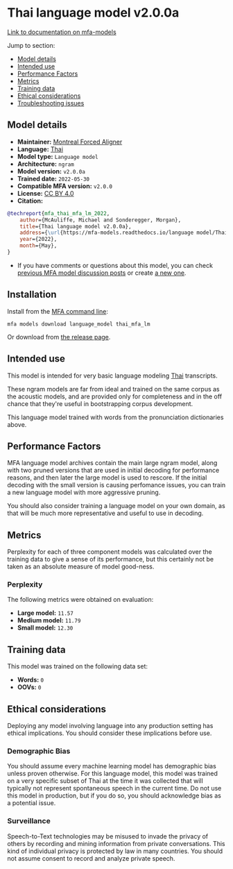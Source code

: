 
# Thai language model v2.0.0a

[Link to documentation on mfa-models](https://mfa-models.readthedocs.io/en/main/language_model/thai_mfa_lm.html)

Jump to section:

- [Model details](#model-details)
- [Intended use](#intended-use)
- [Performance Factors](#performance-factors)
- [Metrics](#metrics)
- [Training data](#training-data)
- [Ethical considerations](#ethical-considerations)
- [Troubleshooting issues](#troubleshooting-issues)

## Model details

- **Maintainer:** [Montreal Forced Aligner](https://montreal-forced-aligner.readthedocs.io/)
- **Language:** [Thai](https://en.wikipedia.org/wiki/Thai_language)
- **Model type:** `Language model`
- **Architecture:** `ngram`
- **Model version:** `v2.0.0a`
- **Trained date:** `2022-05-30`
- **Compatible MFA version:** `v2.0.0`
- **License:** [CC BY 4.0](https://github.com/MontrealCorpusTools/mfa-models/tree/main/language_model/thai/mfa/v2.0.0a/LICENSE)
- **Citation:**

```bibtex
@techreport{mfa_thai_mfa_lm_2022,
	author={McAuliffe, Michael and Sonderegger, Morgan},
	title={Thai language model v2.0.0a},
	address={\url{https://mfa-models.readthedocs.io/language model/Thai/Thai language model v2_0_0a.html}},
	year={2022},
	month={May},
}
```

- If you have comments or questions about this model, you can check [previous MFA model discussion posts](https://github.com/MontrealCorpusTools/mfa-models/discussions?discussions_q=Thai+language+model+v2.0.0a) or create [a new one](https://github.com/MontrealCorpusTools/mfa-models/discussions/new).

## Installation

Install from the [MFA command line](https://montreal-forced-aligner.readthedocs.io/en/latest/user_guide/models/index.html):

```
mfa models download language_model thai_mfa_lm
```

Or download from [the release page](https://github.com/MontrealCorpusTools/mfa-models/releases/tag/language_model-thai_mfa_lm-v2.0.0a).

## Intended use

This model is intended for very basic language modeling [Thai](https://en.wikipedia.org/wiki/Thai_language) transcripts.

These ngram models are far from ideal and trained on the same corpus as the acoustic models, and are provided only for completeness and in the off chance that they're useful in bootstrapping corpus development.

This language model trained with words from the pronunciation dictionaries above.

## Performance Factors

MFA language model archives contain the main large ngram model, along with two pruned versions that are used in initial decoding for performance reasons, and then later the large model is used to rescore.  If the initial decoding with the small version is causing perfomance issues, you can train a new language model with more aggressive pruning.

You should also consider training a language model on your own domain, as that will be much more representative and useful to use in decoding.

## Metrics

Perplexity for each of three component models was calculated over the training data to give a sense of its performance, but this certainly not be taken as an absolute measure of model good-ness.

### Perplexity

The following metrics were obtained on evaluation:


* **Large model:** `11.57`
* **Medium model:** `11.79`
* **Small model:** `12.30`

## Training data

This model was trained on the following data set:


* **Words:** `0`
* **OOVs:** `0`

## Ethical considerations

Deploying any model involving language into any production setting has ethical implications. You should consider these implications before use.

### Demographic Bias

You should assume every machine learning model has demographic bias unless proven otherwise. For this language model, this model was trained on a very specific subset of Thai at the time it was collected that will typically not represent spontaneous speech in the current time. Do not use this model in production, but if you do so, you should acknowledge bias as a potential issue.

### Surveillance

Speech-to-Text technologies may be misused to invade the privacy of others by recording and mining information from private conversations. This kind of individual privacy is protected by law in many countries. You should not assume consent to record and analyze private speech.

